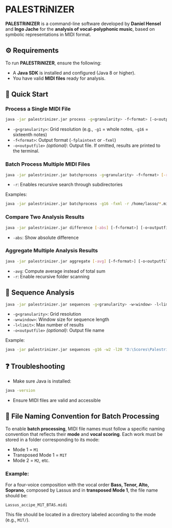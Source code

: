 
# PALESTRiNIZER

**PALESTRiNIZER** is a command-line software developed by **Daniel Hensel** and **Ingo Jache** for the **analysis of vocal-polyphonic music**, based on symbolic representations in MIDI format.

## ⚙️ Requirements

To run **PALESTRiNIZER**, ensure the following:

- A **Java SDK** is installed and configured (Java 8 or higher).
- You have valid **MIDI files** ready for analysis.

## 🚀 Quick Start

### Process a Single MIDI File

```bash
java -jar palestrinizer.jar process -g<granularity> -f<format> [-o<outputfile>] <file.midi>
```

- `-g<granularity>`: Grid resolution (e.g., `-g1` = whole notes, `-g16` = sixteenth notes)
- `-f<format>`: Output format (`-fplaintext` or `-fxml`)
- `-o<outputfile>` *(optional)*: Output file. If omitted, results are printed to the terminal.

### Batch Process Multiple MIDI Files

```bash
java -jar palestrinizer.jar batchprocess -g<granularity> -f<format> [-r] <path1> [<path2>] [...]
```

- `-r`: Enables recursive search through subdirectories

Examples:

```bash
java -jar palestrinizer.jar batchprocess -g16 -fxml -r /home/lasso/*.midi
```

### Compare Two Analysis Results

```bash
java -jar palestrinizer.jar difference [-abs] [-f<format>] [-o<outputfile>] <file1.palestrinizer> <file2.palestrinizer>
```

- `-abs`: Show absolute difference

### Aggregate Multiple Analysis Results

```bash
java -jar palestrinizer.jar aggregate [-avg] [-f<format>] [-o<outputfile>] [-r] <path1> [<path2>] [...]
```

- `-avg`: Compute average instead of total sum
- `-r`: Enable recursive folder scanning

## 🎼 Sequence Analysis

```bash
java -jar palestrinizer.jar sequences -g<granularity> -w<window> -l<limit> [-o<outputfile>] <searchpath>
```

- `-g<granularity>`: Grid resolution
- `-w<window>`: Window size for sequence length
- `-l<limit>`: Max number of results
- `-o<outputfile>` *(optional)*: Output file name

Example:

```bash
java -jar palestrinizer.jar sequences -g16 -w2 -l20 "D:\Scores\Palestrina\*.midi"
```

## ❓ Troubleshooting

- Make sure Java is installed:
```bash
java -version
```
- Ensure MIDI files are valid and accessible

## 📁 File Naming Convention for Batch Processing

To enable **batch processing**, MIDI file names must follow a specific naming convention that reflects their **mode** and **vocal scoring**. Each work must be stored in a folder corresponding to its mode:

- Mode 1 = `M1`
- Transposed Mode 1 = `M1T`
- Mode 2 = `M2`, etc.

### Example:

For a four-voice composition with the vocal order **Bass, Tenor, Alto, Soprano**, composed by Lassus and in **transposed Mode 1**, the file name should be:

```text
Lassus_accipe_M1T_BTAS.midi
```

This file should be located in a directory labeled according to the mode (e.g., `M1T/`).
